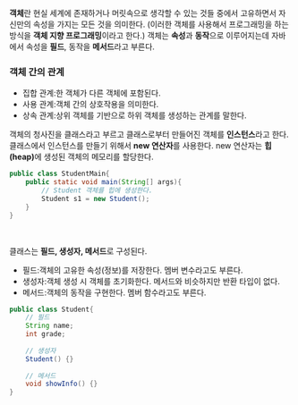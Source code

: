 <b>객체</b>란 현실 세계에 존재하거나 머릿속으로 생각할 수 있는 것들 중에서 고유하면서 자신만의 속성을 가지는 모든 것을 의미한다.
(이러한 객체를 사용해서 프로그래밍을 하는 방식을 <b>객체 지향 프로그래밍</b>이라고 한다.) 
객체는 <b>속성</b>과 <b>동작</b>으로 이루어지는데 자바에서 속성을 <b>필드</b>, 동작을 <b>메서드</b>라고 부른다.

<h3>객체 간의 관계</h3>
<ul>
  <li>집합 관계:한 객체가 다른 객체에 포함된다.</li>
  <li>사용 관계:객체 간의 상호작용을 의미한다.</li>
  <li>상속 관계:상위 객체를 기반으로 하위 객체를 생성하는 관계를 말한다.</li>
</ul>

객체의 청사진을 <n>클래스</n>라고 부르고 클래스로부터 만들어진 객체를 <b>인스턴스</b>라고 한다. 
클래스에서 인스턴스를 만들기 위해서 <b>new 연산자</b>를 사용한다. new 연산자는 <b>힙(heap)</b>에 생성된 객체의 메모리를 할당한다.

```java
public class StudentMain{
    public static void main(String[] args){
        // Student 객체를 힙에 생성한다.
        Student s1 = new Student();
    }
}
```
<br>

클래스는 <b>필드, 생성자, 메서드</b>로 구성된다.
<ul>
  <li>필드:객체의 고유한 속성(정보)를 저장한다. 멤버 변수라고도 부른다.</li>
  <li>생성자:객체 생성 시 객체를 초기화한다. 메서드와 비슷하지만 반환 타입이 없다.</li>
  <li>메서드:객체의 동작을 구현한다. 멤버 함수라고도 부른다.</li>
</ul>

```java
public class Student{
    // 필드
    String name;
    int grade;
    
    // 생성자
    Student() {}
 
    // 메서드
    void showInfo() {}
}
```
